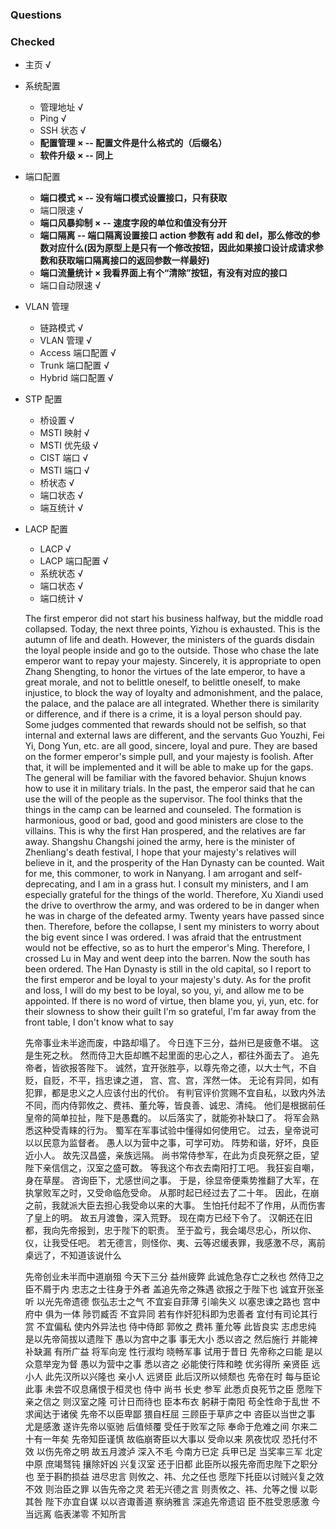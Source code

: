 ### Questions

### Checked

- 主页 √
- 系统配置
  - 管理地址 √
  - Ping √
  - SSH 状态 √
  - **配置管理 × -- 配置文件是什么格式的（后缀名）**
  - **软件升级 × -- 同上**
- 端口配置
  - **端口模式 × -- 没有端口模式设置接口，只有获取**
  - 端口限速 √
  - **端口风暴抑制 × -- 速度字段的单位和值没有分开**
  - **端口隔离 -- 端口隔离设置接口 action 参数有 add 和 del，那么修改的参数对应什么(因为原型上是只有一个修改按钮，因此如果接口设计成请求参数和获取端口隔离接口的返回参数一样最好)**
  - **端口流量统计 × 我看界面上有个“清除”按钮，有没有对应的接口**
  - 端口自动限速 √
- VLAN 管理
  - 链路模式 √
  - VLAN 管理 √
  - Access 端口配置 √
  - Trunk 端口配置 √
  - Hybrid 端口配置 √
- STP 配置
  - 桥设置 √
  - MSTI 映射 √
  - MSTI 优先级 √
  - CIST 端口 √
  - MSTI 端口 √
  - 桥状态 √
  - 端口状态 √
  - 端互统计 √
- LACP 配置

  - LACP √
  - LACP 端口配置 √
  - 系统状态 √
  - 端口状态 √
  - 端口统计 √

  The first emperor did not start his business halfway, but the middle road collapsed. Today, the next three points, Yizhou is exhausted. This is the autumn of life and death. However, the ministers of the guards disdain the loyal people inside and go to the outside. Those who chase the late emperor want to repay your majesty. Sincerely, it is appropriate to open Zhang Shengting, to honor the virtues of the late emperor, to have a great morale, and not to belittle oneself, to belittle oneself, to make injustice, to block the way of loyalty and admonishment, and the palace, the palace, and the palace are all integrated. Whether there is similarity or difference, and if there is a crime, it is a loyal person should pay. Some judges commented that rewards should not be selfish, so that internal and external laws are different, and the servants Guo Youzhi, Fei Yi, Dong Yun, etc. are all good, sincere, loyal and pure. They are based on the former emperor's simple pull, and your majesty is foolish. After that, it will be implemented and it will be able to make up for the gaps. The general will be familiar with the favored behavior. Shujun knows how to use it in military trials. In the past, the emperor said that he can use the will of the people as the supervisor. The fool thinks that the things in the camp can be learned and counseled. The formation is harmonious, good or bad, good and good ministers are close to the villains. This is why the first Han prospered, and the relatives are far away. Shangshu Changshi joined the army, here is the minister of Zhenliang's death festival, I hope that your majesty's relatives will believe in it, and the prosperity of the Han Dynasty can be counted. Wait for me, this commoner, to work in Nanyang. I am arrogant and self-deprecating, and I am in a grass hut. I consult my ministers, and I am especially grateful for the things of the world. Therefore, Xu Xiandi used the drive to overthrow the army, and was ordered to be in danger when he was in charge of the defeated army. Twenty years have passed since then. Therefore, before the collapse, I sent my ministers to worry about the big event since I was ordered. I was afraid that the entrustment would not be effective, so as to hurt the emperor's Ming. Therefore, I crossed Lu in May and went deep into the barren. Now the south has been ordered. The Han Dynasty is still in the old capital, so I report to the first emperor and be loyal to your majesty's duty. As for the profit and loss, I will do my best to be loyal, so you, yi, and allow me to be appointed. If there is no word of virtue, then blame you, yi, yun, etc. for their slowness to show their guilt I'm so grateful, I'm far away from the front table, I don't know what to say

  先帝事业未半途而废，中路却塌了。 今日连下三分，益州已是疲惫不堪。 这是生死之秋。 然而侍卫大臣却瞧不起里面的忠心之人，都往外面去了。 追先帝者，皆欲报答陛下。 诚然，宜开张胜亭，以尊先帝之德，以大士气，不自贬，自贬，不平，挡忠谏之道， 宫、宫、宫，浑然一体。 无论有异同，如有犯罪，都是忠义之人应该付出的代价。 有判官评价赏赐不宜自私，以致内外法不同，而内侍郭攸之、费祎、董允等，皆良善、诚忠、清纯。 他们是根据前任皇帝的简单拉扯，陛下是愚蠢的。 以后落实了，就能弥补缺口了。 将军会熟悉这种受青睐的行为。 蜀军在军事试验中懂得如何使用它。 过去，皇帝说可以以民意为监督者。 愚人以为营中之事，可学可劝。 阵势和谐，好坏，良臣近小人。 故先汉昌盛，亲族远隔。 尚书常侍参军，在此为贞良死祭之臣，望陛下亲信信之，汉室之盛可数。 等我这个布衣去南阳打工吧。 我狂妄自嘲，身在草屋。 咨询臣下，尤感世间之事。 于是，徐显帝便乘势推翻了大军，在执掌败军之时，又受命临危受命。 从那时起已经过去了二十年。 因此，在崩之前，我就派大臣去担心我受命以来的大事。 生怕托付起不了作用，从而伤害了皇上的明。 故五月渡鲁，深入荒野。 现在南方已经下令了。 汉朝还在旧都，我向先帝报到，忠于陛下的职责。 至于盈亏，我会竭尽忠心，所以你、仪，让我受任吧。 若无德言，则怪你、夷、云等迟缓表罪，我感激不尽，离前桌远了，不知道该说什么

  先帝创业未半而中道崩殂 今天下三分 益州疲弊 此诚危急存亡之秋也 然侍卫之臣不屑于内 忠志之士往身于外者 盖追先帝之殊遇 欲报之于陛下也 诚宜开张圣听 以光先帝遗德 恢弘志士之气 不宜妄自菲薄 引喻失义 以塞忠谏之路也 宫中府中 俱为一体 陟罚臧否 不宜异同 若有作奸犯科即为忠善者 宜付有司论其行赏 不宜偏私 使内外异法也 侍中侍郎 郭攸之 费祎 董允等 此皆良实 志虑忠纯 是以先帝简拔以遗陛下 愚以为宫中之事 事无大小 悉以咨之 然后施行 并能裨补缺漏 有所广益 将军向宠 性行淑均 晓畅军事 试用于昔日 先帝称之曰能 是以众意举宠为督 愚以为营中之事 悉以咨之 必能使行阵和睦 优劣得所 亲贤臣 远小人 此先汉所以兴隆也 亲小人 远贤臣 此后汉所以倾颓也 先帝在时 每与臣论此事 未尝不叹息痛恨于桓灵也 侍中 尚书 长史 参军 此悉贞良死节之臣 愿陛下亲之信之 则汉室之隆 可计日而待也 臣本布衣 躬耕于南阳 苟全性命于乱世 不求闻达于诸侯 先帝不以臣卑鄙 猥自枉屈 三顾臣于草庐之中 咨臣以当世之事 尤是感激 遂许先帝以驱驰 后值倾覆 受任于败军之际 奉命于危难之间 尔来二十有一年矣 先帝知臣谨慎 故临崩寄臣以大事以 受命以来 夙夜忧叹 恐托付不效 以伤先帝之明 故五月渡泸 深入不毛 今南方已定 兵甲已足 当奖率三军 北定中原 庶竭驽钝 攘除奸凶 兴复汉室 还于旧都 此臣所以报先帝而忠陛下之职分也 至于斟酌损益 进尽忠言 则攸之、祎、允之任也 愿陛下托臣以讨贼兴复之效 不效 则治臣之罪 以告先帝之灵 若无兴德之言 则责攸之、祎、允等之慢 以彰其咎 陛下亦宜自谋 以以咨诹善道 察纳雅言 深追先帝遗诏 臣不胜受恩感激 今当远离 临表涕零 不知所言
